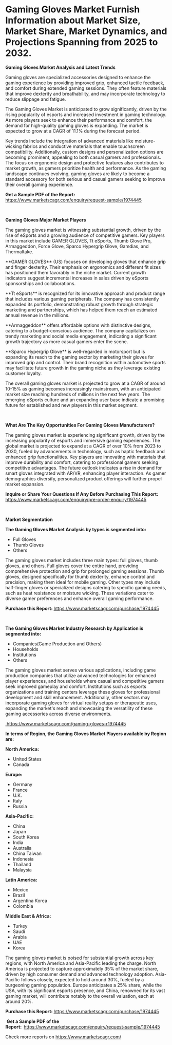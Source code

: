 <p><h1>Gaming Gloves Market Furnish Information about Market Size, Market Share, Market Dynamics, and Projections Spanning from 2025 to 2032.</h1></p><p><strong>Gaming Gloves Market Analysis and Latest Trends</strong></p>
<p><p>Gaming gloves are specialized accessories designed to enhance the gaming experience by providing improved grip, enhanced tactile feedback, and comfort during extended gaming sessions. They often feature materials that improve dexterity and breathability, and may incorporate technology to reduce slippage and fatigue. </p><p>The Gaming Gloves Market is anticipated to grow significantly, driven by the rising popularity of esports and increased investment in gaming technology. As more players seek to enhance their performance and comfort, the demand for high-quality gaming gloves is expanding. The market is expected to grow at a CAGR of 11.1% during the forecast period. </p><p>Key trends include the integration of advanced materials like moisture-wicking fabrics and conductive materials that enable touchscreen compatibility. Additionally, custom designs and personalization options are becoming prominent, appealing to both casual gamers and professionals. The focus on ergonomic design and protective features also contributes to market growth, as gamers prioritize health and performance. As the gaming landscape continues evolving, gaming gloves are likely to become a standard accessory for both serious and casual gamers seeking to improve their overall gaming experience.</p></p>
<p><strong>Get a Sample PDF of the Report:&nbsp;</strong> <a href="https://www.marketscagr.com/enquiry/request-sample/1974445?utm_campaign=3536&utm_medium=2&utm_source=Github&utm_content=ia&utm_term=05042025&utm_id=gaming-gloves">https://www.marketscagr.com/enquiry/request-sample/1974445</a></p>
<p>&nbsp;</p>
<p><strong>Gaming Gloves Major Market Players</strong></p>
<p><p>The gaming gloves market is witnessing substantial growth, driven by the rise of eSports and a growing audience of competitive gamers. Key players in this market include GAMER GLOVES, Tt eSports, Thumb Glove Pro, Armaggeddon, Force Glove, Sparco Hypergrip Glove, Gamdias, and Thermaltake.</p><p>**GAMER GLOVES** (US) focuses on developing gloves that enhance grip and finger dexterity. Their emphasis on ergonomics and different fit sizes has positioned them favorably in the niche market. Current growth indicators suggest incremental increases in sales driven by eSports sponsorships and collaborations.</p><p>**Tt eSports** is recognized for its innovative approach and product range that includes various gaming peripherals. The company has consistently expanded its portfolio, demonstrating robust growth through strategic marketing and partnerships, which has helped them reach an estimated annual revenue in the millions.</p><p>**Armaggeddon** offers affordable options with distinctive designs, catering to a budget-conscious audience. The company capitalizes on trendy marketing and social media engagement, indicating a significant growth trajectory as more casual gamers enter the scene.</p><p>**Sparco Hypergrip Glove** is well-regarded in motorsport but is expanding its reach to the gaming sector by marketing their gloves for improved grip and control. Their brand recognition within automotive sports may facilitate future growth in the gaming niche as they leverage existing customer loyalty.</p><p>The overall gaming gloves market is projected to grow at a CAGR of around 10-15% as gaming becomes increasingly mainstream, with an anticipated market size reaching hundreds of millions in the next few years. The emerging eSports culture and an expanding user base indicate a promising future for established and new players in this market segment.</p></p>
<p>&nbsp;</p>
<p><strong>What Are The Key Opportunities For Gaming Gloves Manufacturers?</strong></p>
<p><p>The gaming gloves market is experiencing significant growth, driven by the increasing popularity of esports and immersive gaming experiences. The global market is projected to expand at a CAGR of over 10% from 2023 to 2030, fueled by advancements in technology, such as haptic feedback and enhanced grip functionalities. Key players are innovating with materials that improve durability and comfort, catering to professional gamers seeking competitive advantages. The future outlook indicates a rise in demand for smart gloves integrated with AR/VR, enhancing player interaction. As gamer demographics diversify, personalized product offerings will further propel market expansion.</p></p>
<p><strong>Inquire or Share Your Questions If Any Before Purchasing This Report:</strong> <a href="https://www.marketscagr.com/enquiry/pre-order-enquiry/1974445?utm_campaign=3536&utm_medium=2&utm_source=Github&utm_content=ia&utm_term=05042025&utm_id=gaming-gloves">https://www.marketscagr.com/enquiry/pre-order-enquiry/1974445</a></p>
<p>&nbsp;</p>
<p><strong>Market Segmentation</strong></p>
<p><strong>The Gaming Gloves Market Analysis by types is segmented into:</strong></p>
<p><ul><li>Full Gloves</li><li>Thumb Gloves</li><li>Others</li></ul></p>
<p><p>The gaming gloves market includes three main types: full gloves, thumb gloves, and others. Full gloves cover the entire hand, providing comprehensive protection and grip for prolonged gaming sessions. Thumb gloves, designed specifically for thumb dexterity, enhance control and precision, making them ideal for mobile gaming. Other types may include half-finger gloves or specialized designs catering to specific gaming needs, such as heat resistance or moisture wicking. These variations cater to diverse gamer preferences and enhance overall gaming performance.</p></p>
<p><strong>Purchase this Report:&nbsp;</strong><a href="https://www.marketscagr.com/purchase/1974445?utm_campaign=3536&utm_medium=2&utm_source=Github&utm_content=ia&utm_term=05042025&utm_id=gaming-gloves">https://www.marketscagr.com/purchase/1974445</a></p>
<p>&nbsp;</p>
<p><strong>The Gaming Gloves Market Industry Research by Application is segmented into:</strong></p>
<p><ul><li>Companies(Game Production and Others)</li><li>Households</li><li>Institutions</li><li>Others</li></ul></p>
<p><p>The gaming gloves market serves various applications, including game production companies that utilize advanced technologies for enhanced player experiences, and households where casual and competitive gamers seek improved gameplay and comfort. Institutions such as esports organizations and training centers leverage these gloves for professional development and skill enhancement. Additionally, other sectors may incorporate gaming gloves for virtual reality setups or therapeutic uses, expanding the market's reach and showcasing the versatility of these gaming accessories across diverse environments.</p></p>
<p><a href="https://www.marketscagr.com/gaming-gloves-r1974445?utm_campaign=3536&utm_medium=2&utm_source=Github&utm_content=ia&utm_term=05042025&utm_id=gaming-gloves">&nbsp;https://www.marketscagr.com/gaming-gloves-r1974445</a></p>
<p><strong>In terms of Region, the Gaming Gloves Market Players available by Region are:</strong></p>
<p>
    <p> <strong> North America: </strong>
        <ul>
            <li>United States</li>
            <li>Canada</li>
        </ul>
        </p> 
    <p> <strong> Europe: </strong>
        <ul>
            <li>Germany</li>
            <li>France</li>
            <li>U.K.</li>
            <li>Italy</li>
            <li>Russia</li>
        </ul>
        </p> 
    <p> <strong> Asia-Pacific: </strong>
        <ul>
            <li>China</li>
            <li>Japan</li>
            <li>South Korea</li>
            <li>India</li>
            <li>Australia</li>
            <li>China Taiwan</li>
            <li>Indonesia</li>
            <li>Thailand</li>
            <li>Malaysia</li>
        </ul>
        </p> 
    <p> <strong> Latin America: </strong>
        <ul>
            <li>Mexico</li>
            <li>Brazil</li>
            <li>Argentina Korea</li>
            <li>Colombia</li>
        </ul>
        </p> 
    <p> <strong> Middle East & Africa: </strong>
        <ul>
            <li>Turkey</li>
            <li>Saudi</li>
            <li>Arabia</li>
            <li>UAE</li>
            <li>Korea</li>
        </ul>
    </p>
    </p>
<p><p>The gaming gloves market is poised for substantial growth across key regions, with North America and Asia-Pacific leading the charge. North America is projected to capture approximately 35% of the market share, driven by high consumer demand and advanced technology adoption. Asia-Pacific follows closely, expected to hold around 30%, fueled by a burgeoning gaming population. Europe anticipates a 25% share, while the USA, with its significant esports presence, and China, renowned for its vast gaming market, will contribute notably to the overall valuation, each at around 20%.</p></p>
<p><strong>Purchase this Report: </strong><a href="https://www.marketscagr.com/purchase/1974445?utm_campaign=3536&utm_medium=2&utm_source=Github&utm_content=ia&utm_term=05042025&utm_id=gaming-gloves">https://www.marketscagr.com/purchase/1974445</a></p>
<p>&nbsp;<strong>Get a Sample PDF of the Report:&nbsp;&nbsp;</strong><a href="https://www.marketscagr.com/enquiry/request-sample/1974445?utm_campaign=3536&utm_medium=2&utm_source=Github&utm_content=ia&utm_term=05042025&utm_id=gaming-gloves">https://www.marketscagr.com/enquiry/request-sample/1974445</a></p>
<p><strong></strong></p>
<p>Check more reports on <a href="https://www.marketscagr.com/?utm_campaign=3536&utm_medium=2&utm_source=Github&utm_content=ia&utm_term=05042025&utm_id=gaming-gloves">https://www.marketscagr.com/</a></p>